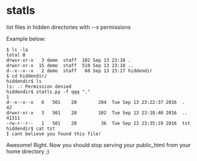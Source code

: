 # statls
list files in hidden directories with --x permissions

Example below:
```
$ ls -la
total 0
drwxr-xr-x   3 demo  staff  102 Sep 13 23:18 .
drwxr-xr-x  15 demo  staff  510 Sep 13 23:18 ..
d--x--x--x   2 demo  staff   68 Sep 13 23:17 hiddendir
$ cd hiddendir/
hiddendir$ ls
ls: .: Permission denied
hiddendir$ statls.py -f qqq "."
1
d--x--x--x   6   501    20        204  Tue Sep 13 23:22:37 2016  .
42
drwxr-xr-x   3   501    20        102  Tue Sep 13 23:18:40 2016  ..
41311
-rw-r--r--   1   501    20         36  Tue Sep 13 23:35:19 2016  tst
hiddendir$ cat tst
I cant believe you found this file!

```

Awesome! Right. Now you should stop serving your public_html from your home directory ;)
